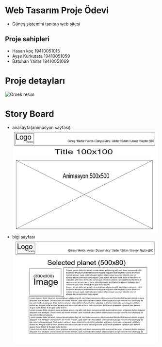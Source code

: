 # Web Tasarım Proje Ödevi
 - Güneş sistemini tanıtan web sitesi 

## Proje sahipleri
 - Hasan koç  19410051015
 - Ayşe Kurkutata  19410051059
 - Batuhan Yanar  18410051069


# Proje detayları


 ![Örnek resim](https://upload.wikimedia.org/wikipedia/commons/thumb/c/cb/Planets2013.svg/1200px-Planets2013.svg.png)
 
# Story Board
  - anasayfa(animasyon sayfası)
![ana sayfa](https://raw.githubusercontent.com/HasanKoc33/WebTasarim/main/gorseller/Ekran%20Al%C4%B1nt%C4%B1s%C4%B1.JPG)
  - bigi sayfası
![detay sayfası](https://raw.githubusercontent.com/HasanKoc33/WebTasarim/main/gorseller/Ekran%20Al%C4%B1nt%C4%B1sa%C4%B1.JPG)
